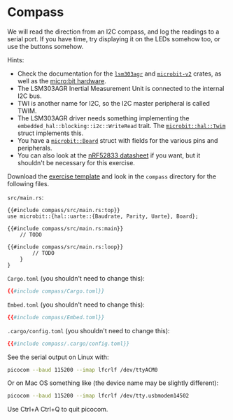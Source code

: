 # Compass

We will read the direction from an I2C compass, and log the readings to a serial port. If you have
time, try displaying it on the LEDs somehow too, or use the buttons somehow.

Hints:

- Check the documentation for the [`lsm303agr`](https://docs.rs/lsm303agr/latest/lsm303agr/) and
  [`microbit-v2`](https://docs.rs/microbit-v2/latest/microbit/) crates, as well as the
  [micro:bit hardware](https://tech.microbit.org/hardware/).
- The LSM303AGR Inertial Measurement Unit is connected to the internal I2C bus.
- TWI is another name for I2C, so the I2C master peripheral is called TWIM.
- The LSM303AGR driver needs something implementing the `embedded_hal::blocking::i2c::WriteRead`
  trait. The
  [`microbit::hal::Twim`](https://docs.rs/microbit-v2/latest/microbit/hal/struct.Twim.html) struct
  implements this.
- You have a [`microbit::Board`](https://docs.rs/microbit-v2/latest/microbit/struct.Board.html)
  struct with fields for the various pins and peripherals.
- You can also look at the
  [nRF52833 datasheet](https://infocenter.nordicsemi.com/pdf/nRF52833_PS_v1.5.pdf) if you want, but
  it shouldn't be necessary for this exercise.

Download the [exercise template](../../comprehensive-rust-exercises.zip) and look in the `compass`
directory for the following files.

`src/main.rs`:

<!-- File src/main.rs -->

```rust,compile_fail
{{#include compass/src/main.rs:top}}
use microbit::{hal::uarte::{Baudrate, Parity, Uarte}, Board};

{{#include compass/src/main.rs:main}}
    // TODO

{{#include compass/src/main.rs:loop}}
        // TODO
    }
}
```

`Cargo.toml` (you shouldn't need to change this):

<!-- File Cargo.toml -->

```toml
{{#include compass/Cargo.toml}}
```

`Embed.toml` (you shouldn't need to change this):

<!-- File Embed.toml -->

```toml
{{#include compass/Embed.toml}}
```

`.cargo/config.toml` (you shouldn't need to change this):

<!-- File .cargo/config.toml -->

```toml
{{#include compass/.cargo/config.toml}}
```

See the serial output on Linux with:

```sh
picocom --baud 115200 --imap lfcrlf /dev/ttyACM0
```

Or on Mac OS something like (the device name may be slightly different):

```sh
picocom --baud 115200 --imap lfcrlf /dev/tty.usbmodem14502
```

Use Ctrl+A Ctrl+Q to quit picocom.
